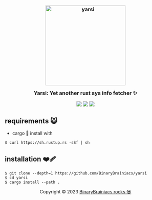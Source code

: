 <h3 align="center">
	<img src="https://0x0.st/oFrC.png" widht=300px height=250px alt="yarsi"/><br/>
	<img src="https://raw.githubusercontent.com/catppuccin/catppuccin/main/assets/misc/transparent.png" height="30" width="0px"/>
	Yarsi:&nbsp;Yet another rust sys info fetcher ✨ </a>
	<img src="https://raw.githubusercontent.com/catppuccin/catppuccin/main/assets/misc/transparent.png" height="30" width="0px"/>
</h3>

<p align="center">
	<a href="https://github.com/BinaryBrainiacs/BinaryBrainiacs/blob/main/LICENSE"><img src="https://img.shields.io/static/v1.svg?style=for-the-badge&label=License&message=MIT&logoColor=d9e0ee&colorA=363a4f&colorB=b7bdf8"/></a>
	<a href="https://github.com/catppuccin/xed/stargazers"><img src="https://img.shields.io/github/stars/BinaryBrainiacs/yarsi?colorA=363a4f&colorB=b7bdf8&style=for-the-badge"></a>
	<a href="https://github.com/catppuccin/xed/issues"><img src="https://img.shields.io/github/issues/BinaryBrainiacs/yarsi?colorA=363a4f&colorB=f5a97f&style=for-the-badge"></a>
</p>


## requirements 🙀

- cargo 🦀
   install with 
 ```
$ curl https://sh.rustup.rs -sSf | sh
 ```
 
## installation ❤️‍🩹

```
$ git clone --depth=1 https://github.com/BinaryBrainiacs/yarsi
$ cd yarsi 
$ cargo install --path .
```

<p align="center">
	Copyright &copy; 2023 <a href="https://github.com/BinaryBrainiacs" target="_blank">BinaryBrainiacs rocks 😎 </a>
</p>

